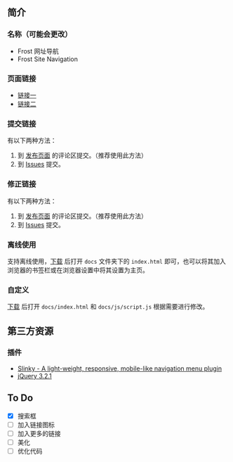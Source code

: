 ## 简介

### 名称（可能会更改）

- Frost 网址导航
- Frost Site Navigation

### 页面链接

- [链接一](https://frost-zx.github.io/frost-navigation/)
- [链接二](https://nav.frost-zx.top/)

### 提交链接

有以下两种方法：
1. 到 [发布页面](https://blog.frost-zx.top/website/frost-navigation.html) 的评论区提交。（推荐使用此方法）
2. 到 [Issues](https://github.com/Frost-ZX/frost-navigation/issues) 提交。

### 修正链接

有以下两种方法：
1. 到 [发布页面](https://blog.frost-zx.top/) 的评论区提交。（推荐使用此方法）
2. 到 [Issues](https://github.com/Frost-ZX/frost-navigation/issues) 提交。

### 离线使用

支持离线使用，[下载](https://github.com/Frost-ZX/frost-navigation/archive/master.zip) 后打开 `docs` 文件夹下的 `index.html` 即可，也可以将其加入浏览器的书签栏或在浏览器设置中将其设置为主页。

### 自定义

[下载](https://github.com/Frost-ZX/frost-navigation/archive/master.zip) 后打开 `docs/index.html` 和 `docs/js/script.js` 根据需要进行修改。

## 第三方资源

### 插件

- [Slinky - A light-weight, responsive, mobile-like navigation menu plugin](https://github.com/alizahid/slinky)
- [jQuery 3.2.1](https://jquery.org/license/)

## To Do

- [x] 搜索框
- [ ] 加入链接图标
- [ ] 加入更多的链接
- [ ] 美化
- [ ] 优化代码
